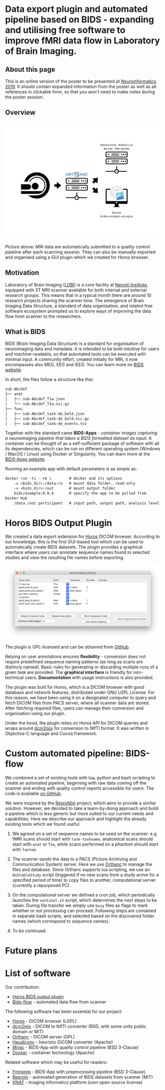 # Data export plugin and automated pipeline based on BIDS - expanding and utilising free software to improve fMRI data flow in Laboratory of Brain Imaging.

## About this page
This is an online version of the poster to be presented at [Neuroinformatics 2019](https://www.neuroinformatics2019.org/). It should contain expanded information from the poster as well as all references in clickable form, so that you won't need to make notes during the poster session.

## Overview
![data flow scheme](images/graphical_abstract.png)

Picture above: MRI data are automatically submitted to a quality control pipeline after each scanning session. They can also be manually exported and organised using a GUI plugin which we created for Horos browser.

## Motivation
Laboratory of Brain Imaging ([LOBI](https://lobi.nencki.gov.pl/)) is a core facility at [Nencki Institute](http://en.nencki.edu.pl/), equipped with 3T MRI scanner available for both internal and external research groups. This means that in a typical month there are around 10 research projects sharing the scanner time. The emergence of Brain Imaging Data Structure, a standard of data organisation, and related free software ecosystem prompted us to explore ways of improving the data flow from scanner to the researchers.

## What is BIDS
BIDS (Brain Imaging Data Structure) is a standard for organisation of neuroimaging data and metadata. It is intended to be both intuitive for users and machine-readable, so that automated tools can be executed with minimal input. A community effort, created initially for MRI, it now encompasses also MEG, EEG and iEEG. You can learn more on [BIDS website](https://bids.neuroimaging.io/).

In short, the files follow a structure like this:
```
sub-Abcdef
├── anat
│   ├── sub-Abcdef_T1w.json
│   └── sub-Abcdef_T1w.nii.gz
├── func
│   ├── sub-Abcdef_task-de_bold.json
│   ├── sub-Abcdef_task-de_bold.nii.gz
│   ├── sub-Abcdef_task-de_events.tsv
```

Together with the standard came **BIDS-Apps** - *container images capturing a neuroimaging pipeline that takes a BIDS formatted dataset as input*. A container can be thought of as a self-sufficient package of software with all its dependencies, which can be run on different operating system (Windows / MacOS / Linux) using Docker or Singularity. You can learn more at the [BIDS-Apps website](https://bids-apps.neuroimaging.io/).

Running an example app with default parameters is as simple as:

```
docker run -ti --rm \        # docker and its options
	-v <bids_dir>:/data:ro   # mount data folder, read-only
	-v <bids_dir>:/out       # mount output folder
	bids/example:0.0.4       # specify the app to be pulled from Docker Hub
	/data /out participant   # input path, output path, analysis level
```

# Horos BIDS Output Plugin
We created a data export extension for [Horos](https://horosproject.org) DICOM browser. According to our knowledge, this is the first GUI-based tool which can be used to automatically create BIDS datasets. The plugin provides a graphical interface where users can annotate sequence names found in selected studies and view the resulting file names before exporting.

![user interface](images/interface.png)

The plugin is GPL-licensed and can be obtained from [GitHub](https://github.com/mslw/horos-bids-output).

Relying on user annotations ensures **flexibility** - conversion does not require predefined sequence naming patterns (as long as scans are distincly named). Basic rules for generating or discarding multiple runs of a given task are provided. The **graphical interface** is friendly for non-technical users. **Documentation** with usage instructions is also provided.

The plugin was built for Horos, which is a DICOM browser with good database and network features, distributed under GNU LGPL License. For this reason, we have been using it on a designated computer to query and fetch DICOM files from PACS server, where all scanner data are stored. After fetching required files, users can manage their conversion and organisation using our plugin.

Under the hood, the plugin relies on Horos API for DICOM queries and wraps around [dcm2niix](https://github.com/rordenlab/dcm2niix/) for conversion to NIfTI format. It was written in Objective-C language and Cocoa framework.

# Custom automated pipeline: BIDS-flow
We combined a set of existing tools with lua, python and bash scripting to create an automated pipeline, beginning with raw data coming off the scanner and ending with quality control reports accessible for users. The code is available [on GitHub](https://github.com/nencki-lobi/bids-flow).

We were inspired by the [ReproNim](https://github.com/ReproNim/reproin) project, which aims to provide a similar solution. However, we decided to take a learn-by-doing approach and build a pipeline which is less generic but more suited to our current needs and capabilities. Here we describe our approach and highlight the already existing tools which we found useful.

1. We agreed on a set of sequence names to be used on the scanner: e.g fMRI scans should start with `task-taskname`, anatomical scans should start with `anat` or `T1w`, while scans performed on a phantom should start with `fantom`.
2. The scanner sends the data to a PACS (Picture Archiving and Communication System) server. Here we use [Orthanc](https://www.orthanc-server.com/) to manage the files and database. Since Orthanc supports lua scripting, we use an `OnStableStudy` script (triggered if no new scans from a study arrive for a specified period of time) to copy files to another, computational server (currently a repurposed PC).
3. On the computational server we defined a cron job, which periodically launches the `sentinel.sh` script, which determines the next steps to be taken. During file transfer we simply use `busy` files as flags to mark whether or not processing can proceed. Following steps are contained in separate bash scripts, and selected based on the discovered folder names (which correspond to sequence names).

4. To be continued.

# Future plans

# List of software

Our contribution:
* [Horos BIDS output plugin](https://github.com/mslw/horos-bids-output)
* [Bids-flow](https://github.com/nencki-lobi/bids-flow) - automated data flow from scanner

The following software has been essential for our project:
* [Horos](https://horosproject.org/) - DICOM browser (LGPL)
* [dcm2niix](https://github.com/rordenlab/dcm2niix/) - DICOM to NIfTI converter (BSD, with some units public domain or MIT)
* [Orthanc](https://www.orthanc-server.com/) - DICOM server (GPL)
* [Heudiconv](https://github.com/nipy/heudiconv) - heuristic DICOM converter (Apache)
* [Mriqc](https://mriqc.readthedocs.io/) - BIDS-App with quality control pipeline (BSD 3-Clause)
* [Docker](https://www.docker.com/) - container technology (Apache)

Related software which may be useful for readers:
* [Fmriprep](https://fmriprep.readthedocs.io/en/stable/) - BIDS-App with preprocessing pipeline (BSD 3-Clause)
* [ReproIn](https://github.com/ReproNim/reproin) - automated generation of BIDS datasets from scanner (MIT)
* [XNAT](https://xnat.org/) - imaging informatics platform (own open-source license)
